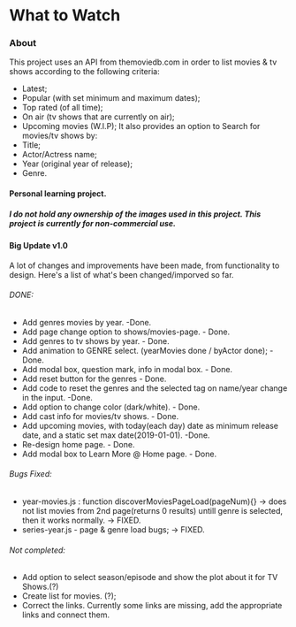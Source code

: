 # What to Watch
### About
This project uses an API from themoviedb.com in order to list movies & tv shows according to the following criteria:
* Latest;
* Popular (with set minimum and maximum dates);
* Top rated (of all time);
* On air (tv shows that are currently on air);
* Upcoming movies (W.I.P);
It also provides an option to Search for movies/tv shows by:
* Title;
* Actor/Actress name;
* Year (original year of release);
* Genre.
#### Personal learning project.
##### I do not hold any ownership of the images used in this project. This project is currently for non-commercial use.

#### Big Update v1.0
A lot of changes and improvements have been made, from functionality to design. Here's a list of what's been changed/imporved so far.
###### DONE:
* Add genres  movies by year.  -Done.
* Add page change option to shows/movies-page. - Done.
* Add genres to tv shows by year. - Done.
* Add animation to GENRE select. (yearMovies done / byActor done); - Done.
* Add modal box, question mark, info in modal box. - Done.
* Add reset button for the genres - Done.
* Add code to reset the genres and the selected tag on name/year change in the input. -Done.
* Add option to change color (dark/white). - Done.
* Add cast info for movies/tv shows. - Done.
* Add upcoming movies, with today(each day) date as minimum release date, and a static set max date(2019-01-01). -Done.
* Re-design home page. - Done.
* Add modal box to Learn More @  Home page. - Done.

###### Bugs Fixed:
* year-movies.js : function discoverMoviesPageLoad(pageNum){} -> does not list movies from 2nd page(returns 0 results) untill genre is selected, then it works normally. -> FIXED.
* series-year.js - page & genre load bugs; -> FIXED.

###### Not completed:
* Add option to select season/episode and show the plot about it for TV Shows.(?)
* Create list for movies. (?);
* Correct the links. Currently some links are missing, add the appropriate links and connect them.